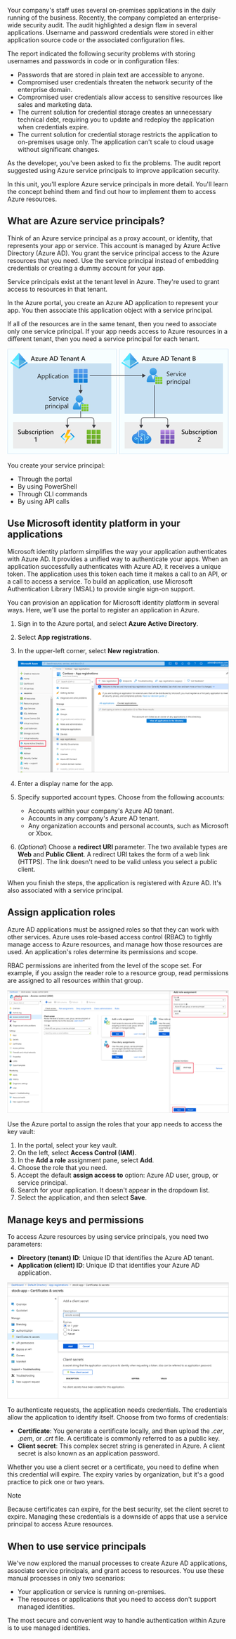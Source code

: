 Your company's staff uses several on-premises applications in the daily running of the business. Recently, the company completed an enterprise-wide security audit. The audit highlighted a design flaw in several applications. Username and password credentials were stored in either application source code or the associated configuration files. 

The report indicated the following security problems with storing usernames and passwords in code or in configuration files:

- Passwords that are stored in plain text are accessible to anyone.
- Compromised user credentials threaten the network security of the enterprise domain.
- Compromised user credentials allow access to sensitive resources like sales and marketing data.
- The current solution for credential storage creates an unnecessary technical debt, requiring you to update and redeploy the application when credentials expire.
- The current solution for credential storage restricts the application to on-premises usage only. The application can't scale to cloud usage without significant changes.

As the developer, you've been asked to fix the problems. The audit report suggested using Azure service principals to improve application security.

In this unit, you'll explore Azure service principals in more detail. You'll learn the concept behind them and find out how to implement them to access Azure resources.

## What are Azure service principals?

Think of an Azure service principal as a proxy account, or identity, that represents your app or service. This account is managed by Azure Active Directory (Azure AD). You grant the service principal access to the Azure resources that you need. Use the service principal instead of embedding credentials or creating a dummy account for your app. 

Service principals exist at the tenant level in Azure. They're used to grant access to resources in that tenant.

In the Azure portal, you create an Azure AD application to represent your app. You then associate this application object with a service principal. 

If all of the resources are in the same tenant, then you need to associate only one service principal. If your app needs access to Azure resources in a different tenant, then you need a service principal for each tenant.

![Diagram showing the relationship between service principals and tenants.](../media/2-service-principal-overview.svg)

You create your service principal:

- Through the portal
- By using PowerShell
- Through CLI commands
- By using API calls

## Use Microsoft identity platform in your applications

Microsoft identity platform simplifies the way your application authenticates with Azure AD. It provides a unified way to authenticate your apps. When an application successfully authenticates with Azure AD, it receives a unique token. The application uses this token each time it makes a call to an API, or a call to access a service. To build an application, use Microsoft Authentication Library (MSAL) to provide single sign-on support.

You can provision an application for Microsoft identity platform in several ways. Here, we'll use the portal to register an application in Azure.

1. Sign in to the Azure portal, and select **Azure Active Directory**.

1. Select **App registrations**.

1. In the upper-left corner, select **New registration**.

    ![Screenshot showing how to add an application to Azure AD.](../media/2-adding-an-app.png)

1. Enter a display name for the app.

1. Specify supported account types. Choose from the following accounts:
   - Accounts within your company's Azure AD tenant.
   - Accounts in any company's Azure AD tenant.
   - Any organization accounts and personal accounts, such as Microsoft or Xbox.

1. (*Optional*) Choose a **redirect URI** parameter. The two available types are **Web** and **Public Client**. A redirect URI takes the form of a web link (HTTPS). The link doesn't need to be valid unless you select a public client.

When you finish the steps, the application is registered with Azure AD. It's also associated with a service principal.

## Assign application roles

Azure AD applications must be assigned roles so that they can work with other services. Azure uses role-based access control (RBAC) to tightly manage access to Azure resources, and manage how those resources are used. An application's roles determine its permissions and scope.

RBAC permissions are inherited from the level of the scope set. For example, if you assign the reader role to a resource group, read permissions are assigned to all resources within that group.

![Screenshot showing how to add a role to an application.](../media/2-adding-a-role.png)

Use the Azure portal to assign the roles that your app needs to access the key vault:

1. In the portal, select your key vault.
1. On the left, select **Access Control (IAM)**.
1. In the **Add a role** assignment pane, select **Add**.
1. Choose the role that you need.
1. Accept the default **assign access to** option: Azure AD user, group, or service principal.
1. Search for your application. It doesn't appear in the dropdown list.
1. Select the application, and then select **Save**.

## Manage keys and permissions

To access Azure resources by using service principals, you need two parameters:

- **Directory (tenant) ID**: Unique ID that identifies the Azure AD tenant.
- **Application (client) ID**: Unique ID that identifies your Azure AD application.

![Screenshot showing how to add a client secret.](../media/2-adding-a-secret.png)

To authenticate requests, the application needs credentials. The credentials allow the application to identify itself. Choose from two forms of credentials:

- **Certificate**: You generate a certificate locally, and then upload the *.cer*, *.pem*, or *.crt* file. A certificate is commonly referred to as a public key.
- **Client secret**: This complex secret string is generated in Azure. A client secret is also known as an application password.

Whether you use a client secret or a certificate, you need to define when this credential will expire. The expiry varies by organization, but it's a good practice to pick one or two years.

> [!NOTE]
> Because certificates can expire, for the best security, set the client secret to expire. Managing these credentials is a downside of apps that use a service principal to access Azure resources.

## When to use service principals

We've now explored the manual processes to create Azure AD applications, associate service principals, and grant access to resources. You use these manual processes in only two scenarios:

- Your application or service is running on-premises.
- The resources or applications that you need to access don't support managed identities.

The most secure and convenient way to handle authentication within Azure is to use managed identities.
